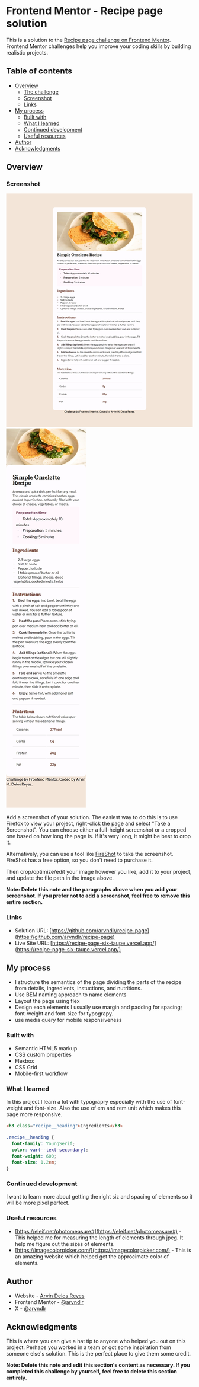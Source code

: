 # Frontend Mentor - Recipe page solution

This is a solution to the [Recipe page challenge on Frontend Mentor](https://www.frontendmentor.io/challenges/recipe-page-KiTsR8QQKm). Frontend Mentor challenges help you improve your coding skills by building realistic projects.

## Table of contents

- [Overview](#overview)
  - [The challenge](#the-challenge)
  - [Screenshot](#screenshot)
  - [Links](#links)
- [My process](#my-process)
  - [Built with](#built-with)
  - [What I learned](#what-i-learned)
  - [Continued development](#continued-development)
  - [Useful resources](#useful-resources)
- [Author](#author)
- [Acknowledgments](#acknowledgments)

## Overview

### Screenshot

![](./assets/images/preview-desktop.jpeg)
![](./assets/images/preview-mobile.jpeg)

Add a screenshot of your solution. The easiest way to do this is to use Firefox to view your project, right-click the page and select "Take a Screenshot". You can choose either a full-height screenshot or a cropped one based on how long the page is. If it's very long, it might be best to crop it.

Alternatively, you can use a tool like [FireShot](https://getfireshot.com/) to take the screenshot. FireShot has a free option, so you don't need to purchase it.

Then crop/optimize/edit your image however you like, add it to your project, and update the file path in the image above.

**Note: Delete this note and the paragraphs above when you add your screenshot. If you prefer not to add a screenshot, feel free to remove this entire section.**

### Links

- Solution URL: [https://github.com/arvndlr/recipe-page](https://github.com/arvndlr/recipe-page)
- Live Site URL: [https://recipe-page-six-taupe.vercel.app/](https://recipe-page-six-taupe.vercel.app/)

## My process

- I structure the semantics of the page dividing the parts of the recipe from details, ingredients, instuctions, and nutritions.
- Use BEM naming approach to name elements
- Layout the page using flex
- Design each elements I usually use margin and padding for spacing; font-weight and font-size for typograpy.
- use media query for mobile responsiveness

### Built with

- Semantic HTML5 markup
- CSS custom properties
- Flexbox
- CSS Grid
- Mobile-first workflow

### What I learned

In this project I learn a lot with typograpry especially with the use of font-weight and font-size. Also the use of em and rem unit which makes this page more responsive.

```html
<h3 class="recipe__heading">Ingredients</h3>
```

```css
.recipe__heading {
  font-family: YoungSerif;
  color: var(--text-secondary);
  font-weight: 600;
  font-size: 1.2em;
}
```



### Continued development

I want to learn more about getting the right siz and spacing of elements so it will be more pixel perfect.


### Useful resources

- [https://eleif.net/photomeasure#](https://eleif.net/photomeasure#) - This helped me for measuring the length of elements through jpeg. It help me figure out the sizes of elements.
- [https://imagecolorpicker.com/](https://imagecolorpicker.com/) - This is an amazing website which helped get the approcimate color of elements. 


## Author

- Website - [Arvin Delos Reyes](https://arvin-personal-portfolio.vercel.app/)
- Frontend Mentor - [@arvndlr](https://www.frontendmentor.io/profile/arvndlr)
- X - [@arvndlr](https://x.com/arvndlr)



## Acknowledgments

This is where you can give a hat tip to anyone who helped you out on this project. Perhaps you worked in a team or got some inspiration from someone else's solution. This is the perfect place to give them some credit.

**Note: Delete this note and edit this section's content as necessary. If you completed this challenge by yourself, feel free to delete this section entirely.**
